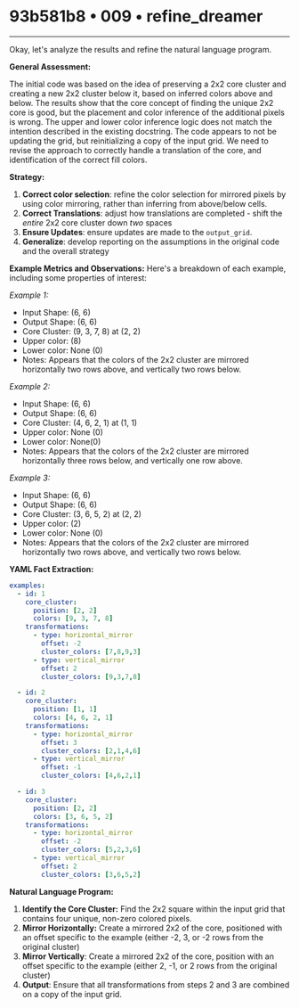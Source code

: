 # 93b581b8 • 009 • refine_dreamer

---
Okay, let's analyze the results and refine the natural language program.

**General Assessment:**

The initial code was based on the idea of preserving a 2x2 core cluster and creating a new 2x2 cluster below it, based on inferred colors above and below. The results show that the core concept of finding the unique 2x2 core is good, but the placement and color inference of the additional pixels is wrong.
The upper and lower color inference logic does not match the intention described in the existing docstring. The code appears to not be updating the grid, but reinitializing a copy of the input grid.
We need to revise the approach to correctly handle a translation of the core, and identification of the correct fill colors.

**Strategy:**
1. **Correct color selection**: refine the color selection for mirrored pixels by using color mirroring, rather than inferring from above/below cells.
2. **Correct Translations**: adjust how translations are completed - shift the *entire* 2x2 core cluster down *two* spaces
3. **Ensure Updates**: ensure updates are made to the `output_grid`.
4. **Generalize**: develop reporting on the assumptions in the original code and the overall strategy

**Example Metrics and Observations:**
Here's a breakdown of each example, including some properties of interest:

*Example 1:*

*   Input Shape: (6, 6)
*   Output Shape: (6, 6)
*   Core Cluster: (9, 3, 7, 8) at (2, 2)
*   Upper color: (8)
*   Lower color: None (0)
* Notes: Appears that the colors of the 2x2 cluster are mirrored horizontally two rows above, and vertically two rows below.

*Example 2:*

*   Input Shape: (6, 6)
*   Output Shape: (6, 6)
*   Core Cluster: (4, 6, 2, 1) at (1, 1)
*    Upper color: None (0)
*   Lower color: None(0)
* Notes: Appears that the colors of the 2x2 cluster are mirrored horizontally three rows below, and vertically one row above.

*Example 3:*

*   Input Shape: (6, 6)
*   Output Shape: (6, 6)
*   Core Cluster: (3, 6, 5, 2) at (2, 2)
*   Upper color: (2)
*   Lower color: None (0)
* Notes: Appears that the colors of the 2x2 cluster are mirrored horizontally two rows above, and vertically two rows below.

**YAML Fact Extraction:**

```yaml
examples:
  - id: 1
    core_cluster:
      position: [2, 2]
      colors: [9, 3, 7, 8]
    transformations:
      - type: horizontal_mirror
        offset: -2
        cluster_colors: [7,8,9,3]
      - type: vertical_mirror
        offset: 2
        cluster_colors: [9,3,7,8]

  - id: 2
    core_cluster:
      position: [1, 1]
      colors: [4, 6, 2, 1]
    transformations:
      - type: horizontal_mirror
        offset: 3
        cluster_colors: [2,1,4,6]
      - type: vertical_mirror
        offset: -1
        cluster_colors: [4,6,2,1]

  - id: 3
    core_cluster:
      position: [2, 2]
      colors: [3, 6, 5, 2]
    transformations:
      - type: horizontal_mirror
        offset: -2
        cluster_colors: [5,2,3,6]
      - type: vertical_mirror
        offset: 2
        cluster_colors: [3,6,5,2]
```

**Natural Language Program:**

1.  **Identify the Core Cluster:** Find the 2x2 square within the input grid that contains four unique, non-zero colored pixels.
2.  **Mirror Horizontally:** Create a mirrored 2x2 of the core, positioned with an offset specific to the example (either -2, 3, or -2 rows from the original cluster)
3.  **Mirror Vertically**: Create a mirrored 2x2 of the core, position with an offset specific to the example (either 2, -1, or 2 rows from the original cluster)
4. **Output**: Ensure that all transformations from steps 2 and 3 are combined on a copy of the input grid.


